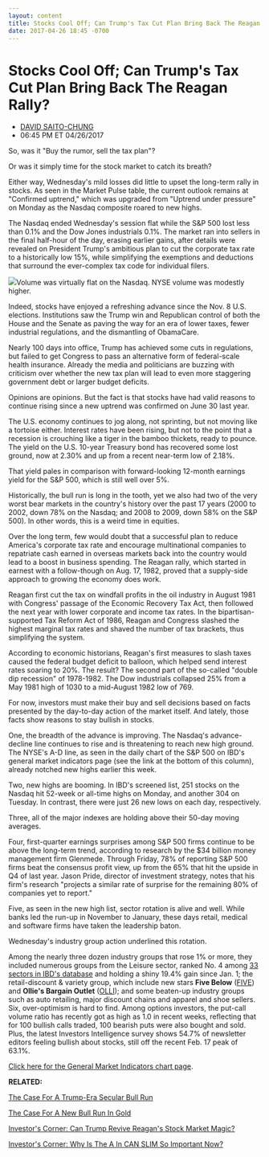 ```yaml
---
layout: content
title: Stocks Cool Off; Can Trump's Tax Cut Plan Bring Back The Reagan Rally?
date: 2017-04-26 18:45 -0700
---
```



Stocks Cool Off; Can Trump's Tax Cut Plan Bring Back The Reagan Rally?
=======================================================================




* [DAVID SAITO-CHUNG](https://www.investors.com/author/chungd/ "Posts by DAVID SAITO-CHUNG")
* 06:45 PM ET 04/26/2017






So, was it "Buy the rumor, sell the tax plan"?


Or was it simply time for the stock market to catch its breath?


Either way, Wednesday's mild losses did little to upset the long-term rally in stocks. As seen in the Market Pulse table, the current outlook remains at "Confirmed uptrend," which was upgraded from "Uptrend under pressure" on Monday as the Nasdaq composite roared to new highs.


The Nasdaq ended Wednesday's session flat while the S&P 500 lost less than 0.1% and the Dow Jones industrials 0.1%. The market ran into sellers in the final half-hour of the day, erasing earlier gains, after details were revealed on President Trump's ambitious plan to cut the corporate tax rate to a historically low 15%, while simplifying the exemptions and deductions that surround the ever-complex tax code for individual filers.


![](https://www.investors.com/wp-content/uploads/2017/04/MP042617-216x300.png)Volume was virtually flat on the Nasdaq. NYSE volume was modestly higher.


Indeed, stocks have enjoyed a refreshing advance since the Nov. 8 U.S. elections. Institutions saw the Trump win and Republican control of both the House and the Senate as paving the way for an era of lower taxes, fewer industrial regulations, and the dismantling of ObamaCare.


Nearly 100 days into office, Trump has achieved some cuts in regulations, but failed to get Congress to pass an alternative form of federal-scale health insurance. Already the media and politicians are buzzing with criticism over whether the new tax plan will lead to even more staggering government debt or larger budget deficits.


Opinions are opinions. But the fact is that stocks have had valid reasons to continue rising since a new uptrend was confirmed on June 30 last year.


The U.S. economy continues to jog along, not sprinting, but not moving like a tortoise either. Interest rates have been rising, but not to the point that a recession is crouching like a tiger in the bamboo thickets, ready to pounce. The yield on the U.S. 10-year Treasury bond has recovered some lost ground, now at 2.30% and up from a recent near-term low of 2.18%.


That yield pales in comparison with forward-looking 12-month earnings yield for the S&P 500, which is still well over 5%.


Historically, the bull run is long in the tooth, yet we also had two of the very worst bear markets in the country's history over the past 17 years (2000 to 2002, down 78% on the Nasdaq; and 2008 to 2009, down 58% on the S&P 500). In other words, this is a weird time in equities.


Over the long term, few would doubt that a successful plan to reduce America's corporate tax rate and encourage multinational companies to repatriate cash earned in overseas markets back into the country would lead to a boost in business spending. The Reagan rally, which started in earnest with a follow-though on Aug. 17, 1982, proved that a supply-side approach to growing the economy does work.


Reagan first cut the tax on windfall profits in the oil industry in August 1981 with Congress' passage of the Economic Recovery Tax Act, then followed the next year with lower corporate and income tax rates. In the bipartisan-supported Tax Reform Act of 1986, Reagan and Congress slashed the highest marginal tax rates and shaved the number of tax brackets, thus simplifying the system.


According to economic historians, Reagan's first measures to slash taxes caused the federal budget deficit to balloon, which helped send interest rates soaring to 20%. The result? The second part of the so-called "double dip recession" of 1978-1982. The Dow industrials collapsed 25% from a May 1981 high of 1030 to a mid-August 1982 low of 769.


For now, investors must make their buy and sell decisions based on facts presented by the day-to-day action of the market itself. And lately, those facts show reasons to stay bullish in stocks.


One, the breadth of the advance is improving. The Nasdaq's advance-decline line continues to rise and is threatening to reach new high ground. The NYSE's A-D line, as seen in the daily chart of the S&P 500 on IBD's general market indicators page (see the link at the bottom of this column), already notched new highs earlier this week.


Two, new highs are booming. In IBD's screened list, 251 stocks on the Nasdaq hit 52-week or all-time highs on Monday, and another 304 on Tuesday. In contrast, there were just 26 new lows on each day, respectively.


Three, all of the major indexes are holding above their 50-day moving averages.


Four, first-quarter earnings surprises among S&P 500 firms continue to be above the long-term trend, according to research by the $34 billion money management firm Glenmede. Through Friday, 78% of reporting S&P 500 firms beat the consensus profit view, up from the 65% that hit the upside in Q4 of last year. Jason Pride, director of investment strategy, notes that his firm's research "projects a similar rate of surprise for the remaining 80% of companies yet to report."


Five, as seen in the new high list, sector rotation is alive and well. While banks led the run-up in November to January, these days retail, medical and software firms have taken the leadership baton.


Wednesday's industry group action underlined this rotation.


 Among the nearly three dozen industry groups that rose 1% or more, they included numerous groups from the Leisure sector, ranked No. 4 among [33 sectors in IBD's database](https://www.investors.com/data-tables/ibd-smart-nyse-nasdaq-tables-apr-26-2017/) and holding a shiny 19.4% gain since Jan. 1; the retail-discount & variety group, which include new stars **Five Below** ([FIVE](https://research.investors.com/quote.aspx?symbol=FIVE)) and **Ollie's Bargain Outlet** ([OLLI](https://research.investors.com/quote.aspx?symbol=OLLI)); and some beaten-up industry groups such as auto retailing, major discount chains and apparel and shoe sellers.
Six, over-optimism is hard to find. Among options investors, the put-call volume ratio has recently got as high as 1.0 in recent weeks, reflecting that for 100 bullish calls traded, 100 bearish puts were also bought and sold. Plus, the latest Investors Intelligence survey shows 54.7% of newsletter editors feeling bullish about stocks, still off the recent Feb. 17 peak of 63.1%.


[Click here for the General Market Indicators chart page](https://www.investors.com/wp-content/uploads/2017/04/IBD2604152654GMI.pdf).


**RELATED:**


[The Case For A Trump-Era Secular Bull Run](https://www.investors.com/news/trump-win-stocks-rise-new-bull-market/)


[The Case For A New Bull Run In Gold](https://www.investors.com/172493/gold-price-could-start-new-uptrend/)


[Investor's Corner: Can Trump Revive Reagan's Stock Market Magic?](https://www.investors.com/how-to-invest/investors-corner/can-trump-revive-reagans-stock-market-magic/)


[Investor's Corner: Why Is The A In CAN SLIM So Important Now?](https://www.investors.com/how-to-invest/investors-corner/to-find-big-hit-stocks-always-search-out-the-a-in-can-slim/)




